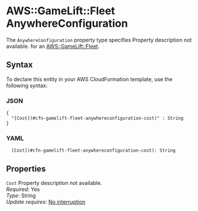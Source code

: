 # AWS::GameLift::Fleet AnywhereConfiguration<a name="aws-properties-gamelift-fleet-anywhereconfiguration"></a>

<a name="aws-properties-gamelift-fleet-anywhereconfiguration-description"></a>The `AnywhereConfiguration` property type specifies Property description not available\. for an [AWS::GameLift::Fleet](aws-resource-gamelift-fleet.md)\.

## Syntax<a name="aws-properties-gamelift-fleet-anywhereconfiguration-syntax"></a>

To declare this entity in your AWS CloudFormation template, use the following syntax:

### JSON<a name="aws-properties-gamelift-fleet-anywhereconfiguration-syntax.json"></a>

```
{
  "[Cost](#cfn-gamelift-fleet-anywhereconfiguration-cost)" : String
}
```

### YAML<a name="aws-properties-gamelift-fleet-anywhereconfiguration-syntax.yaml"></a>

```
  [Cost](#cfn-gamelift-fleet-anywhereconfiguration-cost): String
```

## Properties<a name="aws-properties-gamelift-fleet-anywhereconfiguration-properties"></a>

`Cost`  <a name="cfn-gamelift-fleet-anywhereconfiguration-cost"></a>
Property description not available\.  
*Required*: Yes  
*Type*: String  
*Update requires*: [No interruption](https://docs.aws.amazon.com/AWSCloudFormation/latest/UserGuide/using-cfn-updating-stacks-update-behaviors.html#update-no-interrupt)